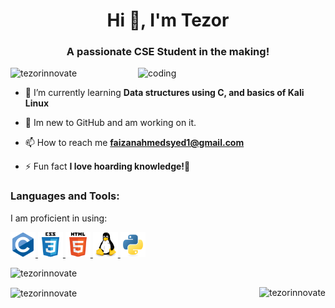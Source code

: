 <h1 align="center">Hi 👋, I'm Tezor</h1>
<h3 align="center">A passionate CSE Student in the making!</h3>

<img align="right" alt="coding" width="300" src="https://31.media.tumblr.com/4717a813263f471b0def42d70c835ad5/tumblr_mtw0ojDUCQ1ru39xmo1_500.gif">

<p align="left"> <img src="https://komarev.com/ghpvc/?username=tezorinnovate&label=Profile%20views&color=0e75b6&style=flat" alt="tezorinnovate" /> </p>

- 🌱 I’m currently learning **Data structures using C, and basics of Kali Linux**

- 🥹 Im new to GitHub and am working on it.

- 📫 How to reach me **faizanahmedsyed1@gmail.com**

- ⚡ Fun fact **I love hoarding knowledge!🤯**


<p align="left">
</p>

<h3 align="left">Languages and Tools:</h3>
<p align="left">I am proficient in using:</p>
<p align="left"> <a href="https://www.cprogramming.com/" target="_blank" rel="noreferrer"> <img src="https://raw.githubusercontent.com/devicons/devicon/master/icons/c/c-original.svg" alt="c" width="40" height="40"/> </a> <a href="https://www.w3schools.com/css/" target="_blank" rel="noreferrer"> <img src="https://raw.githubusercontent.com/devicons/devicon/master/icons/css3/css3-original-wordmark.svg" alt="css3" width="40" height="40"/> </a> <a href="https://www.w3.org/html/" target="_blank" rel="noreferrer"> <img src="https://raw.githubusercontent.com/devicons/devicon/master/icons/html5/html5-original-wordmark.svg" alt="html5" width="40" height="40"/> </a> <a href="https://www.linux.org/" target="_blank" rel="noreferrer"> <img src="https://raw.githubusercontent.com/devicons/devicon/master/icons/linux/linux-original.svg" alt="linux" width="40" height="40"/> </a> <a href="https://www.python.org" target="_blank" rel="noreferrer"> <img src="https://raw.githubusercontent.com/devicons/devicon/master/icons/python/python-original.svg" alt="python" width="40" height="40"/> </a> </p>


<p>&nbsp;<img align="left" src="https://github-readme-stats.vercel.app/api?username=tezorinnovate&show_icons=true&locale=en" alt="tezorinnovate" /></p>

<p><img align="right" src="https://github-readme-stats.vercel.app/api/top-langs?username=tezorinnovate&show_icons=true&locale=en&layout=compact" alt="tezorinnovate" /></p>

<p><img align="center" src="https://github-readme-streak-stats.herokuapp.com/?user=tezorinnovate&" alt="tezorinnovate" /></p>
